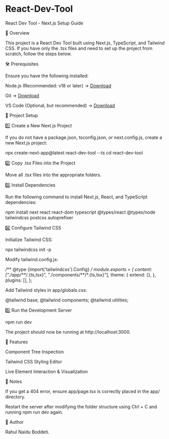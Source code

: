 # React-Dev-Tool
React Dev Tool - Next.js Setup Guide

📌 Overview

This project is a React Dev Tool built using Next.js, TypeScript, and Tailwind CSS. If you have only the .tsx files and need to set up the project from scratch, follow the steps below.

🛠️ Prerequisites

Ensure you have the following installed:

Node.js (Recommended: v18 or later) → [Download](https://nodejs.org/en)

Git → [Download](https://git-scm.com/)

VS Code (Optional, but recommended) → [Download](https://code.visualstudio.com/)

📂 Project Setup

1️⃣ Create a New Next.js Project

If you do not have a package.json, tsconfig.json, or next.config.js, create a new Next.js project:

npx create-next-app@latest react-dev-tool --ts
cd react-dev-tool

2️⃣ Copy .tsx Files into the Project

Move all .tsx files into the appropriate folders.

3️⃣ Install Dependencies

Run the following command to install Next.js, React, and TypeScript dependencies:

npm install next react react-dom typescript @types/react @types/node tailwindcss postcss autoprefixer

4️⃣ Configure Tailwind CSS

Initialize Tailwind CSS:

npx tailwindcss init -p

Modify tailwind.config.js:

/** @type {import('tailwindcss').Config} */
module.exports = {
  content: ["./app/**/*.{ts,tsx}", "./components/**/*.{ts,tsx}"],
  theme: {
    extend: {},
  },
  plugins: [],
};

Add Tailwind styles in app/globals.css:

@tailwind base;
@tailwind components;
@tailwind utilities;

5️⃣ Run the Development Server

npm run dev

The project should now be running at http://localhost:3000.

🚀 Features

Component Tree Inspection

Tailwind CSS Styling Editor

Live Element Interaction & Visualization

📖 Notes

If you get a 404 error, ensure app/page.tsx is correctly placed in the app/ directory. 

Restart the server after modifying the folder structure using Ctrl + C and running npm run dev again.

🎯 Author

Rahul Naidu Boddeti.
